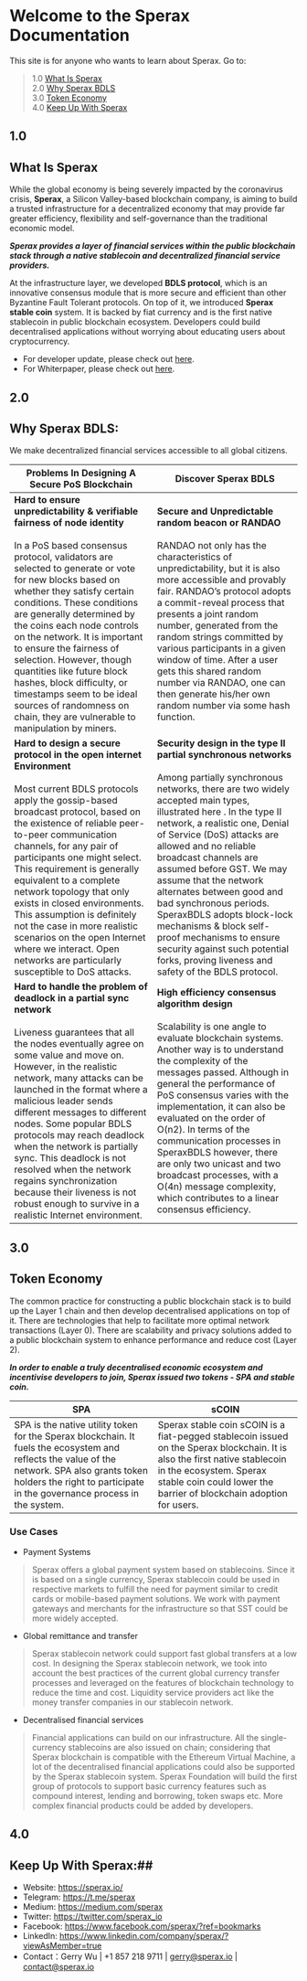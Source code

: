 # Welcome to the Sperax Documentation # 

This site is for anyone who wants to learn about Sperax. Go to: 

> 1.0 [What Is Sperax](#what-is-sperax) <br/>
> 2.0 [Why Sperax BDLS](#why-sperax-bdls) <br/>
> 3.0 [Token Economy](#token-economy) <br/>
> 4.0 [Keep Up With Sperax](#keep-up-with-sperax) 


## 1.0 ## 
## What Is Sperax ## 

While the global economy is being severely impacted by the coronavirus crisis, **Sperax**, a Silicon Valley-based blockchain company, is aiming to build a trusted infrastructure for a decentralized economy that may provide far greater efficiency, flexibility and self-governance than the traditional economic model.

***Sperax provides a layer of financial services within the public blockchain stack through a native stablecoin and decentralized financial service providers.***

At the infrastructure layer, we developed **BDLS protocol**, which is an innovative consensus module that is more secure and efficient than other Byzantine Fault Tolerant protocols. On top of it, we introduced **Sperax stable coin** system. It is backed by fiat currency and is the first native stablecoin in public blockchain ecosystem. Developers could build decentralised applications without worrying about educating users about cryptocurrency. 

- For developer update, please check out [here](https://godoc.org/github.com/Sperax/bdls). 
- For Whiterpaper, please check out [here](https://sperax.io/speraxWhite.pdf). 

## 2.0 ## 
## Why Sperax BDLS: ## 
We make decentralized financial services accessible to all global citizens. 

| Problems In Designing A Secure PoS Blockchain                                                                                                                                                                                                                                                                                                                                                                                                                                                                                                                  | Discover Sperax BDLS                                                                                                                                                                                                                                                                                                                                                                                                                                                                                                                                                          |
|----------------------------------------------------------------------------------------------------------------------------------------------------------------------------------------------------------------------------------------------------------------------------------------------------------------------------------------------------------------------------------------------------------------------------------------------------------------------------------------------------------------------------------------------------------------|-------------------------------------------------------------------------------------------------------------------------------------------------------------------------------------------------------------------------------------------------------------------------------------------------------------------------------------------------------------------------------------------------------------------------------------------------------------------------------------------------------------------------------------------------------------------------------|
| **Hard to ensure unpredictability & verifiable fairness of node identity** <br/> <br/> In a PoS based consensus protocol, validators are selected to generate or vote for new blocks based on whether they satisfy certain conditions. These conditions are generally determined by the coins each node controls on the network. It is important to ensure the fairness of selection. However, though quantities like future block hashes, block difficulty, or timestamps seem to be ideal sources of randomness on chain, they are vulnerable to manipulation by miners.  | **Secure and Unpredictable random beacon or RANDAO** <br/> <br/> RANDAO not only has the characteristics of unpredictability, but it is also more accessible and provably fair. RANDAO’s protocol adopts a commit-reveal process that presents a joint random number, generated from the random strings committed by various participants in a given window of time. After a user gets this shared random number via RANDAO, one can then generate his/her own random number via some hash function.                                                                                         |
| **Hard to design a secure protocol in the open internet Environment** <br/><br/> Most current BDLS protocols apply the gossip-based broadcast protocol, based on the existence of reliable peer-to-peer communication channels, for any pair of participants one might select. This requirement is generally equivalent to a complete network topology that only exists in closed environments. This assumption is definitely not the case in more realistic scenarios on the open Internet where we interact. Open networks are particularly susceptible to DoS attacks.    | **Security design in the type II partial synchronous networks** <br/><br/> Among partially synchronous networks, there are two widely accepted main types, illustrated  here . In the type II network, a realistic one, Denial of Service (DoS) attacks are allowed and no reliable broadcast channels are assumed before GST. We may assume that the network alternates between good and bad synchronous periods. SperaxBDLS adopts block-lock mechanisms & block self-proof mechanisms to ensure security against such potential forks, proving liveness and safety of the BDLS protocol. |
|**Hard to handle the problem of deadlock in a partial sync network** <br/><br/> Liveness guarantees that all the nodes eventually agree on some value and move on. However, in the realistic network, many attacks can be launched in the format where a malicious leader sends different messages to different nodes. Some popular BDLS protocols may reach deadlock when the network is partially sync. This deadlock is not resolved when the network regains synchronization because their liveness is not robust enough to survive in a realistic Internet environment. | **High efficiency consensus algorithm design** <br/> <br/> Scalability is one angle to evaluate blockchain systems. Another way is to understand the complexity of the messages passed. Although in general the performance of PoS consensus varies with the implementation, it can also be evaluated on the order of O(n2). In terms of the communication processes in SperaxBDLS however, there are only two unicast and two broadcast processes, with a O(4n) message complexity, which contributes to a linear consensus efficiency.                                                     |
## 3.0 ##
## Token Economy ##
The common practice for constructing a public blockchain stack is to build up the Layer 1 chain and then develop decentralised applications on top of it. There are technologies that help to facilitate more optimal network transactions (Layer 0). There are scalability and privacy solutions added to a public blockchain system to enhance performance and reduce cost (Layer 2).

***In order to enable a truly decentralised economic ecosystem and incentivise developers to join, Sperax issued two tokens - SPA and stable coin.***

| **SPA**                                                                                                                                                                                                                      | **sCOIN**                                                                                                                                                                                                                 |
|--------------------------------------------------------------------------------------------------------------------------------------------------------------------------------------------------------------------------|-----------------------------------------------------------------------------------------------------------------------------------------------------------------------------------------------------------------------|
| SPA is the native utility token for the Sperax blockchain. It fuels the ecosystem and reflects the value of the network. SPA also grants token holders the right to participate in the governance process in the system. | Sperax stable coin sCOIN is a fiat-pegged stablecoin issued on the Sperax blockchain. It is also the first native stablecoin in the ecosystem. Sperax stable coin could lower the barrier of blockchain adoption for users. |

### Use Cases ###

- Payment Systems

> Sperax offers a global payment system based on stablecoins. Since it is based on a single currency, Sperax stablecoin could be used in respective markets to fulfill the need for payment similar to credit cards or mobile-based payment solutions. We work with payment gateways and merchants for the infrastructure so that SST could be more widely accepted. 


- Global remittance and transfer

> Sperax stablecoin network could support fast global transfers at a low cost. In designing the Sperax stablecoin network, we took into account the best practices of the current global currency transfer processes and leveraged on the features of blockchain technology to reduce the time and cost. Liquidity service providers act like the money transfer companies in our stablecoin network. 


- Decentralised financial services 

> Financial applications can build on our infrastructure. All the single-currency stablecoins are also issued on chain; considering that Sperax blockchain is compatible with the Ethereum Virtual Machine, a lot of the decentralised financial applications could also be supported by the Sperax stablecoin system. Sperax Foundation will build the first group of protocols to support basic currency features such as compound interest, lending and borrowing, token swaps etc. More complex financial products could be added by developers.

## 4.0 ##
## Keep Up With Sperax:##
- Website: https://sperax.io/
- Telegram: https://t.me/sperax
- Medium: https://medium.com/sperax
- Twitter: https://twitter.com/sperax_io
- Facebook: https://www.facebook.com/sperax/?ref=bookmarks
- LinkedIn: https://www.linkedin.com/company/sperax/?viewAsMember=true
- Contact：Gerry Wu | +1 857 218 9711 | gerry@sperax.io | contact@sperax.io




